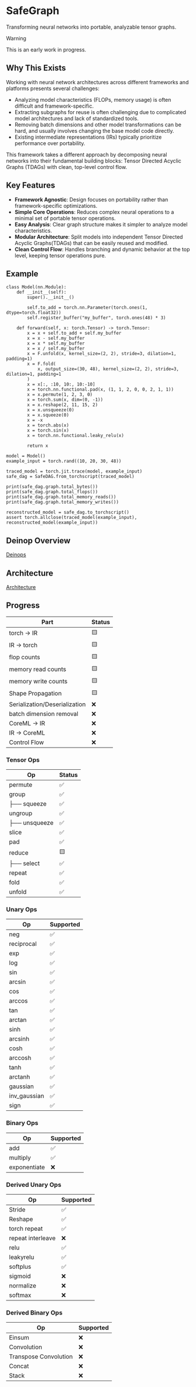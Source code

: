 # SafeGraph

Transforming neural networks into portable, analyzable tensor graphs.

> [!WARNING]
> This is an early work in progress.

## Why This Exists

Working with neural network architectures across different frameworks and platforms presents several challenges:
- Analyzing model characteristics (FLOPs, memory usage) is often difficult and framework-specific.
- Extracting subgraphs for reuse is often challenging due to complicated model architectures and lack of standardized tools.
- Removing batch dimensions and other model transformations can be hard, and usually involves changing the base model code directly.
- Existing intermediate representations (IRs) typically prioritize performance over portability.

This framework takes a different approach by decomposing neural networks into their fundamental building blocks: Tensor Directed Acyclic Graphs (TDAGs) with clean, top-level control flow.

## Key Features

- **Framework Agnostic**: Design focuses on portability rather than framework-specific optimizations.
- **Simple Core Operations**: Reduces complex neural operations to a minimal set of portable tensor operations.
- **Easy Analysis**: Clear graph structure makes it simpler to analyze model characteristics.
- **Modular Architecture**: Split models into independent Tensor Directed Acyclic Graphs(TDAGs) that can be easily reused and modified.
- **Clean Control Flow**: Handles branching and dynamic behavior at the top level, keeping tensor operations pure.

## Example

```
class Model(nn.Module):
    def __init__(self):
        super().__init__()

        self.to_add = torch.nn.Parameter(torch.ones(1, dtype=torch.float32))
        self.register_buffer("my_buffer", torch.ones(48) * 3)

    def forward(self, x: torch.Tensor) -> torch.Tensor:
        x = x + self.to_add + self.my_buffer
        x = x - self.my_buffer
        x = x * self.my_buffer
        x = x / self.my_buffer
        x = F.unfold(x, kernel_size=(2, 2), stride=3, dilation=1, padding=1)
        x = F.fold(
            x, output_size=(30, 48), kernel_size=(2, 2), stride=3, dilation=1, padding=1
        )
        x = x[:, :10, 10:, 10:-10]
        x = torch.nn.functional.pad(x, (1, 1, 2, 0, 0, 2, 1, 1))
        x = x.permute(1, 2, 3, 0)
        x = torch.sum(x, dim=(0, -1))
        x = x.reshape(2, 11, 15, 2)
        x = x.unsqueeze(0)
        x = x.squeeze(0)
        x = -x
        x = torch.abs(x)
        x = torch.sin(x)
        x = torch.nn.functional.leaky_relu(x)

        return x

model = Model()
example_input = torch.rand((10, 20, 30, 48))

traced_model = torch.jit.trace(model, example_input)
safe_dag = SafeDAG.from_torchscript(traced_model)

print(safe_dag.graph.total_bytes())
print(safe_dag.graph.total_flops())
print(safe_dag.graph.total_memory_reads())
print(safe_dag.graph.total_memory_writes())

reconstructed_model = safe_dag.to_torchscript()
assert torch.allclose(traced_model(example_input), reconstructed_model(example_input))
```

## Deinop Overview

[Deinops](docs/DEINOPS.md)

## Architecture

[Architecture](docs/ARCHITECTURE.md)

## Progress

| Part | Status |
|-------------|-----------|
| torch -> IR     | 🟨        |
| IR -> torch    | 🟨        |
| flop counts      | 🟨        |
| memory read counts      | 🟨        |
| memory write counts      | 🟨        |
| Shape Propagation   | 🟨        |
| Serialization/Deserialization    | ❌        |
| batch dimension removal     | ❌        |
| CoreML -> IR     | ❌        |
| IR -> CoreML    | ❌        |
| Control Flow     | ❌        |

### Tensor Ops

| Op | Status |
|-------------|-----------|
| permute     | ✅        |
| group       | ✅        |
| ├── squeeze | ✅        |
| ungroup     | ✅        |
| ├── unsqueeze | ✅      |
| slice       | ✅        |
| pad         | ✅        |
| reduce      | 🟨        |
| ├── select  | ✅        |
| repeat      | ✅        |
| fold        | ✅        |
| unfold      | ✅        |

### Unary Ops

| Op   | Supported |
|-------------|-----------|
| neg         | ✅        |
| reciprocal  | ✅        |
| exp         | ✅        |
| log         | ✅        |
| sin         | ✅        |
| arcsin      | ✅        |
| cos         | ✅        |
| arccos      | ✅        |
| tan         | ✅        |
| arctan      | ✅        |
| sinh        | ✅        |
| arcsinh     | ✅        |
| cosh        | ✅        |
| arccosh     | ✅        |
| tanh        | ✅        |
| arctanh     | ✅        |
| gaussian    | ✅        |
| inv_gaussian | ✅       |
| sign        | ✅        |

### Binary Ops

| Op  | Supported |
|-------------|-----------|
| add         | ✅        |
| multiply    | ✅        |
| exponentiate | ❌       |

### Derived Unary Ops

|  Op  | Supported |
|-------------|-----------|
| Stride      | ✅        |
| Reshape     | ✅        |
| torch repeat | ✅       |
| repeat interleave | ❌  |
| relu        | ✅        |
| leakyrelu   | ✅        |
| softplus    | ✅        |
| sigmoid     | ❌        |
| normalize     | ❌        |
| softmax     | ❌        |

### Derived Binary Ops

|  Op  | Supported |
|-------------|-----------|
| Einsum      | ❌        |
| Convolution | ❌        |
| Transpose Convolution | ❌ |
| Concat | ❌ |
| Stack | ❌ |